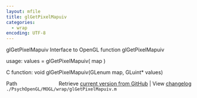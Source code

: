 ```yaml
---
layout: mfile
title: glGetPixelMapuiv
categories:
  - wrap
encoding: UTF-8
---
```


glGetPixelMapuiv  Interface to OpenGL function glGetPixelMapuiv  

usage:  values = glGetPixelMapuiv( map )  

C function:  void glGetPixelMapuiv(GLenum map, GLuint\* values)  


<div class="code_header" style="text-align:right;">
  <span style="float:left;">Path&nbsp;&nbsp;</span> <span class="counter">Retrieve <a href=
  "https://raw.github.com/Psychtoolbox-3/Psychtoolbox-3/beta/./PsychOpenGL/MOGL/wrap/glGetPixelMapuiv.m">current version from GitHub</a> | View <a href=
  "https://github.com/Psychtoolbox-3/Psychtoolbox-3/commits/beta/./PsychOpenGL/MOGL/wrap/glGetPixelMapuiv.m">changelog</a></span>
</div>
<div class="code">
  <code>./PsychOpenGL/MOGL/wrap/glGetPixelMapuiv.m</code>
</div>
